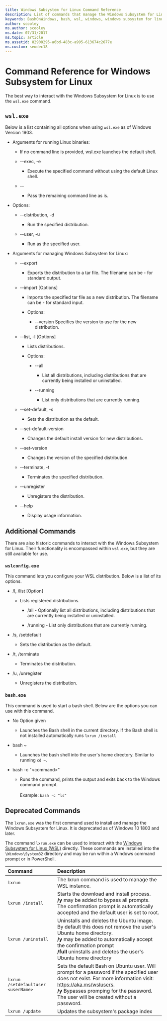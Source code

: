 ```yaml
---
title: Windows Subsystem for Linux Command Reference
description: List of commands that manage the Windows Subsystem for Linux
keywords: BashOnWindows, bash, wsl, windows, windows subsystem for linux, windowssubsystem, ubuntu
author: scooley
ms.author: scooley
ms.date: 07/31/2017
ms.topic: article
ms.assetid: 82908295-a6bd-483c-a995-613674c2677e
ms.custom: seodec18
---
```


# Command Reference for Windows Subsystem for Linux

The best way to interact with the Windows Subsystem for Linux is to use the `wsl.exe` command. 

## `wsl.exe` 

Below is a list containing all options when using `wsl.exe` as of Windows Version 1903.

* Arguments for running Linux binaries:

    * If no command line is provided, wsl.exe launches the default shell.

    * --exec, -e <CommandLine>
        * Execute the specified command without using the default Linux shell.

    * --
        * Pass the remaining command line as is.

* Options:
    * --distribution, -d <Distro>
        * Run the specified distribution.

    * --user, -u <UserName>
        * Run as the specified user.

* Arguments for managing Windows Subsystem for Linux:

    * --export <Distro> <FileName>
        * Exports the distribution to a tar file.
        The filename can be - for standard output.

    * --import <Distro> <InstallLocation> <FileName> [Options]
        * Imports the specified tar file as a new distribution.
        The filename can be - for standard input.

        * Options:
            * --version <Version>
                Specifies the version to use for the new distribution.

    * --list, -l [Options]
        * Lists distributions.

        * Options:
            * --all
                * List all distributions, including distributions that are currently
                being installed or uninstalled.

            * --running
                * List only distributions that are currently running.

    * --set-default, -s <Distro>
        * Sets the distribution as the default.

    * --set-default-version <Version>
        * Changes the default install version for new distributions.

    * --set-version <Distro> <Version>
        * Changes the version of the specified distribution.

    * --terminate, -t <Distro>
        * Terminates the specified distribution.

    * --unregister <Distro>
        * Unregisters the distribution.

    * --help
        * Display usage information.

## Additional Commands

There are also historic commands to interact with the Windows Subsystem for Linux. Their functionality is encompassed within `wsl.exe`, but they are still available for use. 

### `wslconfig.exe`

This command lets you configure your WSL distribution. Below is a list of its options.

* /l, /list [Option]
    * Lists registered distributions.
        * /all - Optionally list all distributions, including distributions that
                are currently being installed or uninstalled.

        * /running - List only distributions that are currently running.

* /s, /setdefault <DistributionName>
    * Sets the distribution as the default.

* /t, /terminate <DistributionName>
    * Terminates the distribution.

* /u, /unregister <DistributionName>
    * Unregisters the distribution.

### `bash.exe`

This command is used to start a bash shell. Below are the options you can use with this command.

* No Option given
    * Launches the Bash shell in the current directory. If the Bash shell is not installed automatically runs `lxrun /install`

* bash ~
    * Launches the bash shell into the user's home directory.  Similar to running `cd ~`.

* bash -c "&lt;command&gt;"
    * Runs the command, prints the output and exits back to the Windows command prompt. <br/> <br/> Example:  `bash -c "ls"`

## Deprecated Commands

The `lxrun.exe` was the first command used to install and manage the Windows Subsystem for Linux. It is deprecated as of Windows 10 1803 and later.

The command `lxrun.exe` can be used to interact with the [Windows Subsystem for Linux (WSL)](https://msdn.microsoft.com/en-us/commandline/wsl/faq#what-windows-subsystem-for-linux-wsl-) directly.  These commands are installed into the `\Windows\System32` directory and may be run within a Windows command prompt or in PowerShell.

| Command                     | Description                     |
|:----------------------------|:---------------------------|
| `lxrun`                     | The lxrun command is used to manage the WSL instance. |
| `lxrun /install`            | Starts the download and install process. <br/> **/y** may be added to bypass all prompts.  The confirmation prompt is automatically accepted and the default user is set to root.          |
| `lxrun /uninstall`          | Uninstalls and deletes the Ubuntu image.  By default this does not remove the user's Ubuntu home directory. <br/> **/y** may be added to automatically accept the confirmation prompt <br/>**/full** uninstalls and deletes the user's Ubuntu home directory         |
| `lxrun /setdefaultuser <userName>`     | Sets the default Bash on Ubuntu user. Will prompt for a password if the specified user does not exist.  For more information visit: https://aka.ms/wslusers. <br/> **/y** Bypasses promping for the password.  The user will be created without a password.|
| `lxrun /update`            | Updates the subsystem's package index          |
